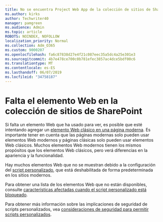 ```yaml
---
title: No se encuentra Project Web App de la colección de sitios de SharePoint
ms.author: kirks
author: Techwriter40
manager: pamgreen
ms.audience: Admin
ms.topic: article
ROBOTS: NOINDEX, NOFOLLOW
localization_priority: Normal
ms.collection: Adm_O365
ms.custom: 9000207
ms.openlocfilehash: fa6c87838d27e4f21c087eec35a5dc4a25e301e3
ms.sourcegitcommit: 4b7e478ce700c0b781efec3857ac4dce5bdf00c6
ms.translationtype: MT
ms.contentlocale: es-ES
ms.lasthandoff: 06/07/2019
ms.locfileid: "34758187"
---
```

# <a name="missing-web-part-in-sharepoint-site-collection"></a>Falta el elemento Web en la colección de sitios de SharePoint

Si falta un elemento Web que ha usado para ver, es posible que esté intentando agregar un [elemento Web clásico en una página moderna](https://support.office.com/article/classic-and-modern-web-part-experiences-3fdae6c3-8fc1-49ab-8708-8c104b882e64). Es importante tener en cuenta que las páginas modernas solo pueden usar elementos Web modernos y páginas clásicas solo pueden usar elementos Web clásicos. Muchos elementos Web modernos tienen los mismos propósitos que los elementos Web clásicos, pero verá diferencias en la apariencia y la funcionalidad.

Hay muchos elementos Web que no se muestran debido a la configuración del [script personalizado](https://docs.microsoft.com/sharepoint/allow-or-prevent-custom-script), que está deshabilitada de forma predeterminada en los sitios modernos. 

Para obtener una lista de los elementos Web que no están disponibles, consulte [características afectadas cuando el script personalizado está bloqueado](https://docs.microsoft.com/sharepoint/allow-or-prevent-custom-script#features-affected-when-custom-script-is-blocked).

 Para obtener más información sobre las implicaciones de seguridad de scripts personalizados, vea [consideraciones de seguridad para permitir scripts personalizados](https://docs.microsoft.com/sharepoint/security-considerations-of-allowing-custom-script).
